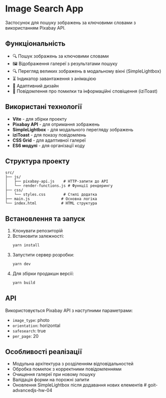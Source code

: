 # Image Search App

Застосунок для пошуку зображень за ключовими словами з використанням Pixabay
API.

## Функціональність

- 🔍 Пошук зображень за ключовими словами
- 🖼️ Відображення галереї з результатами пошуку
- 🔍 Перегляд великих зображень в модальному вікні (SimpleLightbox)
- ⏳ Індикатор завантаження з анімацією
- 📱 Адаптивний дизайн
- 🚨 Повідомлення про помилки та інформаційні сповіщення (iziToast)

## Використані технології

- **Vite** - для збірки проекту
- **Pixabay API** - для отримання зображень
- **SimpleLightbox** - для модального перегляду зображень
- **iziToast** - для показу повідомлень
- **CSS Grid** - для адаптивної галереї
- **ES6 модулі** - для організації коду

## Структура проекту

```
src/
├── js/
│   ├── pixabay-api.js    # HTTP-запити до API
│   └── render-functions.js # Функції рендерингу
├── css/
│   └── styles.css        # Стилі додатка
├── main.js              # Основна логіка
└── index.html           # HTML структура
```

## Встановлення та запуск

1. Клонувати репозиторій
2. Встановити залежності:
   ```bash
   yarn install
   ```
3. Запустити сервер розробки:
   ```bash
   yarn dev
   ```
4. Для збірки продакшн версії:
   ```bash
   yarn build
   ```

## API

Використовується Pixabay API з наступними параметрами:

- `image_type`: photo
- `orientation`: horizontal
- `safesearch`: true
- `per_page`: 20

## Особливості реалізації

- Модульна архітектура з розділенням відповідальностей
- Обробка помилок з корректними повідомленнями
- Очищення галереї при новому пошуку
- Валідація форми на порожні запити
- Оновлення SimpleLightbox після додавання нових елементів
#   g o i t - a d v a n c e d j s - h w - 0 4  
 